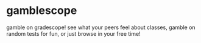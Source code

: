 # gamblescope
gamble on gradescope! see what your peers feel about classes, gamble on random tests for fun, or just browse in your free time!
